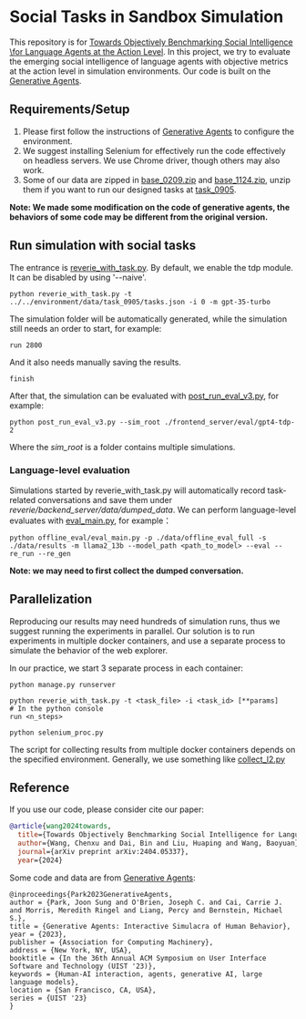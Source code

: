 # Social Tasks in Sandbox Simulation

This repository is for [Towards Objectively Benchmarking Social Intelligence \\for Language Agents at the Action Level](https://arxiv.org/abs/2404.05337). In this project, we try to evaluate the emerging social intelligence of language agents with objective metrics at the action level in simulation environments.
Our code is built on the [Generative Agents](https://github.com/joonspk-research/generative_agents "Generative Agents").  

## Requirements/Setup
1. Please first follow the instructions of [Generative Agents](https://github.com/joonspk-research/generative_agents/commit/fe05a71d3e4ed7d10bf68aa4eda6dd995ec070f4) to configure the environment. 
2. We suggest installing Selenium for effectively run the code effectively on headless servers. We use Chrome driver, though others may also work.
3. Some of our data are zipped in [base_0209.zip](environment%2Ffrontend_server%2Fstorage%2Fbase_0209.zip) and [base_1124.zip](environment%2Ffrontend_server%2Fstorage%2Fbase_1124.zip), unzip them if you want to run our designed tasks at [task_0905](environment%2Fdata%2Ftask_0905).

**Note: We made some modification on the code of generative agents, the behaviors of some code may be different from the original version.**

## Run simulation with social tasks
The entrance is [reverie_with_task.py](reverie%2Fbackend_server%2Freverie_with_task.py). By default, we enable the tdp module. It can be disabled by using '--naive'.
```shell
python reverie_with_task.py -t ../../environment/data/task_0905/tasks.json -i 0 -m gpt-35-turbo
```
The simulation folder will be automatically generated, while the simulation still needs an order to start, for example:
```
run 2800
```
And it also needs manually saving the results.
```
finish
```

After that, the simulation can be evaluated with [post_run_eval_v3.py](environment%2Fpost_run_eval_v3.py), for example:
```shell
python post_run_eval_v3.py --sim_root ./frontend_server/eval/gpt4-tdp-2
```
Where the *sim_root* is a folder contains multiple simulations.


### Language-level evaluation 
Simulations started by reverie_with_task.py will automatically record task-related conversations and save them under *reverie/backend_server/data/dumped_data*.
We can perform language-level evaluates with [eval_main.py](reverie%2Fbackend_server%2Foffline_eval%2Feval_main.py), for example：
```shell
python offline_eval/eval_main.py -p ./data/offline_eval_full -s ./data/results -m llama2_13b --model_path <path_to_model> --eval --re_run --re_gen
```
**Note: we may need to first collect the dumped conversation.**

## Parallelization
Reproducing our results may need hundreds of simulation runs, thus we suggest running the experiments in parallel. 
Our solution is to run experiments in multiple docker containers, and use a separate process to simulate the behavior of the web explorer.

In our practice, we start 3 separate process in each container:
```shell
python manage.py runserver
```
```shell
python reverie_with_task.py -t <task_file> -i <task_id> [**params]
# In the python console  
run <n_steps>
```
```shell
python selenium_proc.py
```

The script for collecting results from multiple docker containers depends on the specified environment. Generally, we use something like [collect_l2.py](reverie%2Fbackend_server%2Fcollect_l2.py)

## Reference
If you use our code, please consider cite our paper:
```bibtex
@article{wang2024towards,
  title={Towards Objectively Benchmarking Social Intelligence for Language Agents at Action Level},
  author={Wang, Chenxu and Dai, Bin and Liu, Huaping and Wang, Baoyuan},
  journal={arXiv preprint arXiv:2404.05337},
  year={2024}
```

Some code and data are from [Generative Agents](https://github.com/joonspk-research/generative_agents "Generative Agents"):
```
@inproceedings{Park2023GenerativeAgents,  
author = {Park, Joon Sung and O'Brien, Joseph C. and Cai, Carrie J. and Morris, Meredith Ringel and Liang, Percy and Bernstein, Michael S.},  
title = {Generative Agents: Interactive Simulacra of Human Behavior},  
year = {2023},  
publisher = {Association for Computing Machinery},  
address = {New York, NY, USA},  
booktitle = {In the 36th Annual ACM Symposium on User Interface Software and Technology (UIST '23)},  
keywords = {Human-AI interaction, agents, generative AI, large language models},  
location = {San Francisco, CA, USA},  
series = {UIST '23}
}
```
